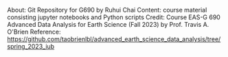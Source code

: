 About: Git Repository for G690 by Ruhui Chai
Content: course material consisting jupyter notebooks and Python scripts
Credit: Course EAS-G 690 Advanced Data Analysis for Earth Science (Fall 2023) by Prof. Travis A. O'Brien
Reference: https://github.com/taobrienlbl/advanced_earth_science_data_analysis/tree/spring_2023_iub